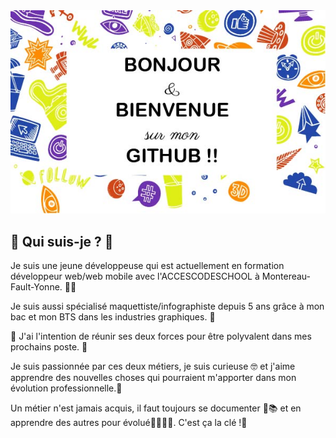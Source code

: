 <img src="https://github.com/celia77940/celia77940/blob/master/fond.jpg" alt="">

## 👻 Qui suis-je ? 👻

Je suis une jeune développeuse qui est actuellement en formation développeur web/web mobile avec l'ACCESCODESCHOOL à Montereau-Fault-Yonne. 👩‍💻

Je suis aussi spécialisé maquettiste/infographiste depuis 5 ans grâce à mon bac et mon BTS dans les industries graphiques. 🎨

💪 J'ai l'intention de réunir ses deux forces pour être polyvalent dans mes prochains poste. 💪

Je suis passionnée par ces deux métiers, je suis curieuse 🤓 et j'aime apprendre des nouvelles choses qui pourraient m'apporter dans mon évolution professionnelle.🤩

Un métier n'est jamais acquis, il faut toujours se documenter 📄📚 et en apprendre des autres pour évolué🙋‍♂️🙋‍♀️. C'est ça la clé !🔑
